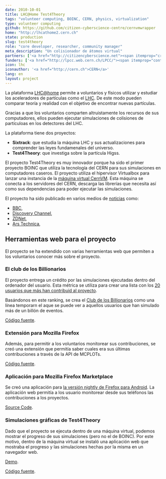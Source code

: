 ```yaml
---
date: 2010-10-01
title: LHC@Home Test4Theory
tags: "volunteer computing, BOINC, CERN, physics, virtualization"
type: volunteer computing 
github: https://github.com/citizen-cyberscience-centre/cernvmwrapper
home: "http://lhcathome2.cern.ch"
state: production
slug: test4theory 
role: "core developer, researcher, community manager"
meta_description: "Un colisionador de átomos virtual"
partners: ['<a href="http://citizencyberscience.net"><span itemprop="creator">Citizen Cyberscience Centre</span></a>', '<a href="http://cern.ch"><span itemprop="creator">CERN</span></a>']
funders: ['<a href="http://lpcc.web.cern.ch/LPCC/"><span itemprop="contributor">LHC Physics Centre at CERN</span></a>', '<a href="http://www.shuttleworthfoundation.org/"><span itemprop="contributor">Shuttleworth Foundation</span></a>']
icon: lhc
iconauthor: '<a href="http://cern.ch">CERN</a>'
lang: en
layout: project
---
```


La plataforma [LHC@home](http://cern.ch/lhc) permite a voluntarios y físicos
utilizar y estudiar los aceleradores de partículas como el [LHC](http://cern.ch/public/en/lhc/lhc-en.html).
De este modo pueden comparar teoría y realidad con el objetivo de encontrar
nuevas partículas.

Gracias a que los voluntarios comparten altruistamente los recursos de sus
computadores, ellos pueden ejecutar simulaciones de colisiones de partículoas en
los detectores del LHC.

La plataforma tiene dos proyectos:
 * **Sixtrack**: que estudia la máquina LHC y sus actualizaciones para comprender las leyes fundamenales del universo.
 * **Test4Theory**: que investiga sobre la partícula Higss.

El proyecto Test4Theory es muy innovador porque ha sido el primer proyecto BOINC
que utiliza la tecnología del CERN para sus simulaciones en computadores
caseros. El proyecto utiliza el hipervisor Virtualbox para lanzar una instancia
de la [máquina virtual CernVM](http://cernvm.cern.ch/). Esta máquina se conecta a los servidores del CERN, descarga las librerías que necesita así como sus dependencias para poder ejecutar las simulaciones.

El proyecto ha sido publicado en varios medios de [noticias](http://lhcathome2.cern.ch/media) como:
 * [BBC](http://www.bbc.co.uk/news/science-environment-14488797), 
 * [Discovery Channel](http://news.discovery.com/space/hunting-the-higgs-boson-from-home-110811.html), 
 * [ZDNet](http://www.zdnet.co.uk/news/emerging-tech/2011/08/09/cern-taps-home-pcs-for-virtual-atom-smashing-40093652/), 
 * [Ars Technica](http://arstechnica.com/science/news/2011/08/virtual-particles-cern-updates-lhchome.ars), 

## Herramientas web para el proyecto

El proyecto se ha extendido con varias herramientas web que permiten a los
voluntarios conocer más sobre el proyecto.

### El club de los Billionarios

El proyecto entrega un crédito por las simulaciones ejecutadas dentro del
ordenador del usuario. Esta métrica se utiliza para crear una lista con los [20
usuarios que más han contribuid al proyecto](http://www.citizencyberscience.net/t4t-webapp/stats/).

Basándonos en este ranking, se crea el [Club de los Billionarios](http://www.citizencyberscience.net/t4t-webapp/stats/club.html) como una línea temporarn el aque se puede ver a aquellos usuarios que han simulado más de un billón de eventos.

<a target="_blank"
href="https://github.com/citizen-cyberscience-centre/t4t-stats">Código fuente</a>.

### Extensión para Mozilla Firefox

Además, para permitir a los voluntarios monitorear sus contribuciones, se creó
una extensión que permitía saber cuales era sus últimas contribuciones a través
de la API de MCPLOTs.

<a target="_blank"
href="https://github.com/citizen-cyberscience-centre/t4t-firefox-addon">Código
fuente</a>.

### Aplicación para Mozilla Firefox Marketplace

Se creó una aplicación para [la versión nightly de Firefox para Android](http://nightly.mozilla.org/). La aplicación web permitía a los usuario monitorear desde sus teléfonos las contribuciones a los proyectos.

<a target="_blank" href="http://github.com/teleyinex/t4t-app/"> Source Code</a>.

### Simulaciones gráficas de Test4Theory 

Dado que el proyecto se ejecuta dentro de una máquina virtual, podemos mostrar
el progreso de sus simulaciones (pero no el de BOINC). Por este motivo, dentro
de la máquina virtual se instaló una aplicación web que mostraba el progreso y
las simulaciones hechas por la misma en un navegador web.

<a target="_blank" href="http://www.citizencyberscience.net/t4t-webapp/">Demo</a>.

<a target="_blank"
href="https://github.com/citizen-cyberscience-centre/t4t-webapp"> Código fuente</a>.
